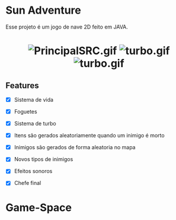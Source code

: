 
# Sun Adventure


Esse projeto é um jogo de nave 2D feito em JAVA. </h3>

<h1 align="center">

<img alt = "PrincipalSRC.gif" title = "PrincipalSRC.gif" src="./gitHub/PrincipalSRC.gif" />
<img alt = "turbo.gif" title = "turbo.gif" src="./gitHub/novoTurbo.gif" />
  <img alt = "turbo.gif" title = "turbo.gif" src="./gitHub/novoBoss.gif" />




  


</br>

## Features


- [x] Sistema de vida
- [x] Foguetes
- [x] Sistema de turbo
- [x] Itens são gerados aleatoriamente quando um inimigo é morto
- [x] Inimigos são gerados de forma aleatoria no mapa
- [x] Novos tipos de inimigos
- [x] Efeitos sonoros
- [x] Chefe final



# Game-Space


